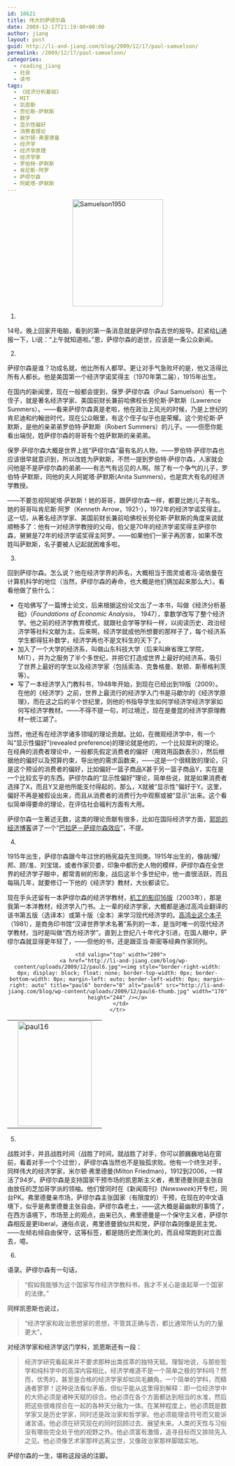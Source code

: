 ```yaml
---
id: 10621
title: 伟大的萨缪尔森
date: 2009-12-17T21:19:00+00:00
author: jiang
layout: post
guid: http://li-and-jiang.com/blog/2009/12/17/paul-samuelson/
permalink: /2009/12/17/paul-samuelson/
categories:
  - reading_jiang
  - 社会
  - 读书
tags:
  - 《经济分析基础》
  - MIT
  - 凯恩斯
  - 劳伦斯·萨默斯
  - 数学
  - 显示性偏好
  - 消费者理论
  - 米尔顿·弗里德曼
  - 经济学
  - 经济学原理
  - 经济学家
  - 罗伯特·萨默斯
  - 肯尼斯·阿罗
  - 萨缪尔森
  - 阿妮塔·萨默斯
---
```

[<img style="border-right-width: 0px; display: block; float: none; border-top-width: 0px; border-bottom-width: 0px; margin-left: auto; border-left-width: 0px; margin-right: auto" title="Samuelson1950" border="0" alt="Samuelson1950" src="http://li-and-jiang.com/blog/wp-content/uploads/2009/12/samuelson1950-thumb.jpg" width="207" height="244" />](http://li-and-jiang.com/blog/wp-content/uploads/2009/12/samuelson1950.jpg)

1.

14号。晚上回家开电脑，看到的第一条消息就是萨缪尔森去世的报导。赶紧给[Li](http://li-and-jiang.com/blog/author/li/)通报一下，Li说：“上午就知道啦。”恩，萨缪尔森的逝世，应该是一条公众新闻。

2.

萨缪尔森是谁？功成名就，他比所有人都早。更让对手气急败坏的是，他又活得比所有人都长。他是美国第一个经济学诺奖得主（1970年第二届），1915年出生。

在国内的新闻里，现在一般都会提到，保罗·萨缪尔森（Paul Samuelson）有一个侄子，就是著名经济学家、美国前财长兼前哈佛校长劳伦斯·萨默斯（Lawrence Summers）。——看来萨缪尔森真是老啦，他在政治上风光的时候，乃是上世纪的肯尼迪和约翰逊时代，现在公众眼里，有这个侄子似乎也是荣耀。这个劳伦斯·萨默斯，是他的亲弟弟罗伯特·萨默斯（Robert Summers）的儿子。——但愿你能看出端倪，姓萨缪尔森的哥哥有个姓萨默斯的亲弟弟。

保罗·萨缪尔森大概是世界上姓“萨缪尔森”最有名的人物，——罗伯特·萨缪尔森也应该很早就意识到，所以改姓为萨默斯，不然一提到罗伯特·萨缪尔森，人家就会问他是不是萨缪尔森的弟弟——有志气有远见的人啊。除了有一个争气的儿子，罗伯特·萨默斯，同他的夫人阿妮塔·萨默斯(Anita Summers)，也是宾大有名的经济学教授。

——不要忽视阿妮塔·萨默斯！她的哥哥，跟萨缪尔森一样，都要比她儿子有名。她的哥哥叫肯尼斯·阿罗（Kenneth Arrow，1921-），1972年的经济学诺奖得主。这一切，从著名经济学家、美国前财长兼前哈佛校长劳伦斯·萨默斯的角度来说就顺畅多了：他有一对经济学教授的父母，伯父是70年的经济学诺奖得主萨缪尔森，舅舅是72年的经济学诺奖得主阿罗。——如果他们一家子再厉害，如果不改姓叫萨默斯，名子要被人记起就困难多啦。

3.

回到萨缪尔森。怎么说？他在经济学界的声名，大概相当于图灵或者冯·诺依曼在计算机科学的地位（当然，萨缪尔森的寿命，也大概是他们俩加起来那么大）。看看他做了些什么：

  * 在哈佛写了一篇博士论文，后来根据这份论文出了一本书，叫做《经济分析基础》（_Foundations of Economic Analysis_， 1947），拿数学改写了整个经济学。他之前的经济学教育模式，就跟社会学等学科一样，以阅读历史、政治经济学等社科文献为主。后来啊，经济学就成他所想要的那样子了，每个经济系学生都得狂补数学，经济学再也不是文科生的天下了。 
  * 加入了一个大学的经济系，叫做山东科技大学（后来叫麻省理工学院，MIT），并为之服务了半个多世纪，并把它打造成世界上最好的经济系，吸引了世界上最好的学生以及经济学家（包括索洛、克鲁格曼、默顿、斯蒂格利茨等）。 
  * 写了一本经济学入门教科书，1948年开始，到现在已经出到19版（2009）。在他的《经济学》之前，世界上最流行的经济学入门书是马歇尔的《经济学原理》，而在这之后的半个世纪里，则他的书指导学生如何学经济学经济学家如何写经济学教材。——不得不提一句，时过境迁，现在是曼昆的经济学原理教材一统江湖了。 

当然，他还有在经济学诸多领域的理论贡献。比如，在微观经济学中，有一个叫“显示性偏好”(revealed preference)的理论就是他的，一个比较犀利的理论。在经典的消费者理论中，一般都先假定消费者的偏好（用效用函数表示），然后根据他的偏好以及预算约束，导出他的需求函数来，——这是一个很精致的理论，只是这个预设的消费者的偏好，比如偏好一篮子商品X甚于另一篮子商品Y，实在是一个比较玄乎的东西。萨缪尔森的“显示性偏好”理论，简单些说，就是如果消费者选择了X，而且Y又是他所能支付得起的，那么，X就被“显示性”偏好于Y。这里，偏好不再是被假设出来，而且从消费者的消费行为中观察或被“显示”出来。这个看似简单得要命的理论，在评估社会福利方面有大用。

萨缪尔森一生著述无数，这类的理论贡献有很多，比如在国际经济学方面，[郭凯的经济博客](http://kaieconblog.spaces.live.com/)讲了一个“[巴拉萨－萨缪尔森效应](http://kaieconblog.spaces.live.com/Blog/cns!B4C829CC97B9EDD8!12879.entry)”，不提。

4.

1915年出生，萨缪尔森跟今年过世的杨宪益先生同庚。1915年出生的，像胡/耀/邦、顾/准、刘宝瑞，或者作家贝娄，印象中都历史人物的模样，萨缪尔森在全世界的经济学子眼中，都常青树的形象，战后这半个多世纪中，他一直很活跃，而且每隔几年，就要修订一下他的《经济学》教材，大伙都读它。

现在手头还留有一本萨缪尔森的经济学教材，[机工的影印16版](http://www.douban.com/subject/1088722/)（2003年），那是我第一本洋教材，经济学入门书。上一辈的经济学家，大概都是通过高鸿业翻译的该书第五版（选译本）或第十版（全本）来学习现代经济学的。[高鸿业这个本子](http://www.douban.com/subject/1849097/)（1981），是商务印书馆“汉译世界学术名著”系列的一本，是当时唯一的现代经济学教材，当时是叫做“西方经济学”。直到上世纪八十年代才引进，在国人眼中，萨缪尔森就显得更年轻了，——但他的书，还是跟亚当·斯密等经典作家同列。

<div align="center">
  <table border="0" cellspacing="0" cellpadding="2" width="400" align="center">
    <tr>
      <td valign="top" width="200">
        <img style="border-right-width: 0px; display: block; float: none; border-top-width: 0px; border-bottom-width: 0px; margin-left: auto; border-left-width: 0px; margin-right: auto" title="paul16" border="0" alt="paul16" src="http://li-and-jiang.com/blog/wp-content/uploads/2009/12/paul16-thumb.jpg" width="169" height="239" />
      </td>
      
      <td valign="top" width="200">
        <a href="http://li-and-jiang.com/blog/wp-content/uploads/2009/12/paul6.jpg"><img style="border-right-width: 0px; display: block; float: none; border-top-width: 0px; border-bottom-width: 0px; margin-left: auto; border-left-width: 0px; margin-right: auto" title="paul6" border="0" alt="paul6" src="http://li-and-jiang.com/blog/wp-content/uploads/2009/12/paul6-thumb.jpg" width="170" height="244" /></a>
      </td>
    </tr>
  </table>
</div>

5.

战胜对手，并且战胜时间（战胜了时间，就战胜了对手，你可以颤巍巍地站在窗前，看着对手一个个过世），萨缪尔森当然也不是独孤求败。他有一个终生对手，同样伟大的经济学家，米尔顿·弗里德曼(Milton Friedman)，1912到2006，一样活了94岁。萨缪尔森是支持国家干预市场的凯恩斯主义者，弗里德曼则是主张自由放任的芝加哥学派的领袖。他们曾同时在《新闻周刊》(_Newsweek_)开专栏，同台PK。弗里德曼亲市场，萨缪尔森主张国家（有限度的）干预，在现在的中文语境下，似乎是弗里德曼主张自由，萨缪尔森老土，——这大概是最幽默的事情了，在西方语境下，市场至上的观点，由来已久，弗里德曼是一个保守主义者，萨缪尔森相反是更liberal，通俗点说，弗里德曼貌似共和党，萨缪尔森则像是民主党。——左倾右倾自由保守，这等标签，都是随历史而演化的，而且经常跑到对立面去，噫。

6.

语录。萨缪尔森有一句话，

> “假如我能够为这个国家写作经济学教科书，我才不关心是谁起草一个国家的法律。”

同样凯恩斯也说过，

> “经济学家和政治思想家的思想，不管其正确与否，都比通常所认为的力量更大”。

<font style="background-color: #fcfcfc">对经济学家和经济学这门学科，凯恩斯还有一段：</font>

> 经济学研究看起来并不要求那种出类拔萃的独特天赋。理智地说，与那些哲学和纯科学中的高深内容相比，经济学难道不是一个简单之极的学科吗？然而，优秀的，甚至是合格的经济学家却如凤毛麟角。一个简单的学科，而精通者寥寥！这种说法看似矛盾，但似乎能从这里得到解释：即一位经济学中的大师必须是诸种天赋的综合。他必须在各个方面都达到相当的水准，然后把这些很难捏合在一起的各种天分融为一体。在某种程度上，他必须既是数学家又是历史学家，同时还是政治家和哲学家。他必须能理会符号而又能诉诸言语。他必须在研究现在的同时回顾过去、展望未来。人类的天性与习俗没有哪些完全处于他的视野之外。他必须富有激情，追寻目标而又排除先入之见。他必须像艺术家那样远离尘世，又像政治家那样脚踏实地。

<font style="background-color: #fcfcfc">萨缪尔森的一生，堪称这段话的注脚。</font>